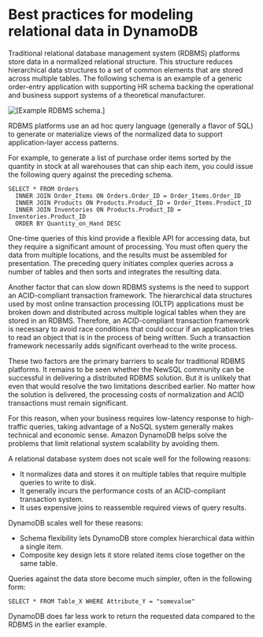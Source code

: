 # Best practices for modeling relational data in DynamoDB<a name="bp-relational-modeling"></a>

Traditional relational database management system \(RDBMS\) platforms store data in a normalized relational structure\. This structure reduces hierarchical data structures to a set of common elements that are stored across multiple tables\. The following schema is an example of a generic order\-entry application with supporting HR schema backing the operational and business support systems of a theoretical manufacturer\. 

![\[Example RDBMS schema.\]](http://docs.aws.amazon.com/amazondynamodb/latest/developerguide/images/RDBMS.png)

RDBMS platforms use an ad hoc query language \(generally a flavor of SQL\) to generate or materialize views of the normalized data to support application\-layer access patterns\.

For example, to generate a list of purchase order items sorted by the quantity in stock at all warehouses that can ship each item, you could issue the following query against the preceding schema\.

```
SELECT * FROM Orders
  INNER JOIN Order_Items ON Orders.Order_ID = Order_Items.Order_ID
  INNER JOIN Products ON Products.Product_ID = Order_Items.Product_ID
  INNER JOIN Inventories ON Products.Product_ID = Inventories.Product_ID
  ORDER BY Quantity_on_Hand DESC
```

One\-time queries of this kind provide a flexible API for accessing data, but they require a significant amount of processing\. You must often query the data from multiple locations, and the results must be assembled for presentation\. The preceding query initiates complex queries across a number of tables and then sorts and integrates the resulting data\.

Another factor that can slow down RDBMS systems is the need to support an ACID\-compliant transaction framework\. The hierarchical data structures used by most online transaction processing \(OLTP\) applications must be broken down and distributed across multiple logical tables when they are stored in an RDBMS\. Therefore, an ACID\-compliant transaction framework is necessary to avoid race conditions that could occur if an application tries to read an object that is in the process of being written\. Such a transaction framework necessarily adds significant overhead to the write process\.

These two factors are the primary barriers to scale for traditional RDBMS platforms\. It remains to be seen whether the NewSQL community can be successful in delivering a distributed RDBMS solution\. But it is unlikely that even that would resolve the two limitations described earlier\. No matter how the solution is delivered, the processing costs of normalization and ACID transactions must remain significant\. 

For this reason, when your business requires low\-latency response to high\-traffic queries, taking advantage of a NoSQL system generally makes technical and economic sense\. Amazon DynamoDB helps solve the problems that limit relational system scalability by avoiding them\.

A relational database system does not scale well for the following reasons:
+ It normalizes data and stores it on multiple tables that require multiple queries to write to disk\.
+ It generally incurs the performance costs of an ACID\-compliant transaction system\.
+ It uses expensive joins to reassemble required views of query results\.

DynamoDB scales well for these reasons:
+ Schema flexibility lets DynamoDB store complex hierarchical data within a single item\.
+ Composite key design lets it store related items close together on the same table\.

Queries against the data store become much simpler, often in the following form:

```
SELECT * FROM Table_X WHERE Attribute_Y = "somevalue"
```

DynamoDB does far less work to return the requested data compared to the RDBMS in the earlier example\.